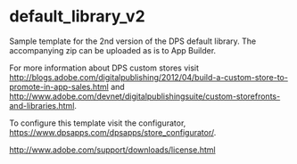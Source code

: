default_library_v2
==================

Sample template for the 2nd version of the DPS default library. The accompanying zip can be uploaded as is to App Builder.

For more information about DPS custom stores visit http://blogs.adobe.com/digitalpublishing/2012/04/build-a-custom-store-to-promote-in-app-sales.html and http://www.adobe.com/devnet/digitalpublishingsuite/custom-storefronts-and-libraries.html.

To configure this template visit the configurator, https://www.dpsapps.com/dpsapps/store_configurator/.

http://www.adobe.com/support/downloads/license.html
